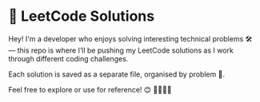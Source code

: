# 🧠 LeetCode Solutions

Hey! I'm a developer who enjoys solving interesting technical problems 🛠️ — this repo is where I’ll be pushing my LeetCode solutions as I work through different coding challenges.

Each solution is saved as a separate file, organised by problem 📁. 

Feel free to explore or use for reference! 😊
🚀🚀🚀🚀

